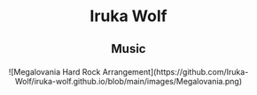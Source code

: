 # <p align="center"> Iruka Wolf 
## <p align="center"> Music

<p align="center"> ![Megalovania Hard Rock Arrangement](https://github.com/Iruka-Wolf/iruka-wolf.github.io/blob/main/images/Megalovania.png)
